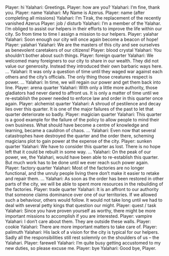Player: hi
Yalahari: Greetings.
Player: how are you?
Yalahari: I’m fine, thank you.
Player: name
Yalahari: My Name is Azerus.
Player: name (after completing all missions)
Yalahari: I’m Tirak, the replacement of the recently vanished Azerus
Player: job / disturb
Yalahari: I’m a member of the Yalahar. I’m obliged to assist our helpers in their efforts to improve the life within our city. So from time to time I assign a mission to our helpers.
Player: yalahar
Yalahari: Soon enough our city will once again become a beacon of hope!
Player: yalahari
Yalahari: We are the masters of this city and see ourselves as benevolent caretakers of our citizens!
Player: blood crystal
Yalahari: You shouldn’t bother about such things.
Player: foreign quarter
Yalahari: We welcomed many foreigners to our city to share in our wealth. They did not value our generosity. Instead they introduced their own barbaric ways here. …
Yalahari: It was only a question of time until they waged war against each others and the city’s officials. The only thing those creatures respect is power. …
Yalahari: In time, we will regain our power and get them back into line.
Player: arena quarter
Yalahari: With only a little more authority, those gladiators had never dared to affront us. It is only a matter of time until we re-establish the power needed to enforce law and order in this quarter once again.
Player: alchemist quarter
Yalahari: A shroud of pestilence and decay lies over this quarter. It is one of the major failures of the past to let that quarter deteriorate so badly.
Player: magician quarter
Yalahari: This quarter is a good example for the failure of the policy to allow people to mind their own business. What should have become a centre of knowledge and learning, became a cauldron of chaos. …
Yalahari: Even now that several catastrophes have destroyed the quarter and the order there, scheming magicians plot to gain power at the expense of the city.
Player: sunken quarter
Yalahari: We have to consider this quarter as lost. There is no hope left that it could be rebuilt in some way. …
Yalahari: On the peak of our power, we, the Yalahari, would have been able to re-establish this quarter. But much work has to be done until we ever reach such power again.
Player: factory quarter
Yalahari: Most of the factories are no longer functional, and the unruly people living there don’t make it easier to retake and repair them. …
Yalahari: As soon as the order has been restored in other parts of the city, we will be able to spent more resources in the rebuilding of the factories.
Player: trade quarter
Yalahari: It is an affront to our authority that someone claims dominance over one of our territories. If we allowed such a behaviour, others would follow. It would not take long until we had to deal with several petty kings that question our might.
Player: quest / task
Yalahari: Since you have proven yourself as worthy, there might be more important missions to accomplish if you are interested.
Player: vampire
Yalahari: I don’t care about them. They are outside these walls.
Player: cookie
Yalahari: There are more important matters to take care of.
Player: palimuth
Yalahari: His lack of a vision for the city is typical for our helpers. Sadly all the responsibilities still rest solemnly on the shoulders of us – the Yalahari.
Player: farewell
Yalahari: I’m quite busy getting accustomed to my new duties, so please excuse me.
Player: bye
Yalahari: Good bye, Player.

